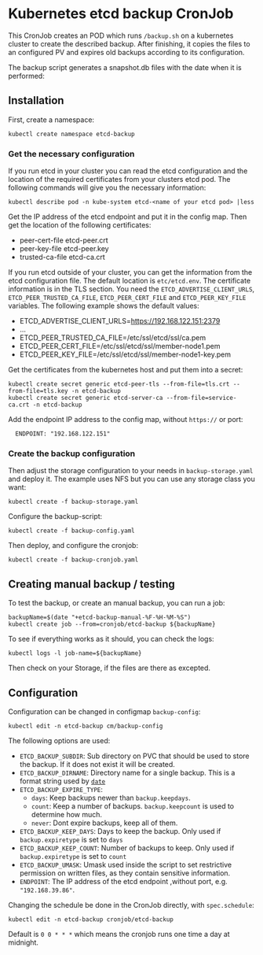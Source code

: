 # Kubernetes etcd backup CronJob

This CronJob creates an POD which runs `/backup.sh` on a kubernetes cluster to create the described backup. After finishing, it copies the files to an configured PV and expires old backups according to its configuration.

The backup script generates a snapshot.db files with the date when it is performed:



## Installation

First, create a namespace:
```
kubectl create namespace etcd-backup
```

### Get the necessary configuration
If you run etcd in your cluster you can read the etcd configuration and the location of the required certificates from your clusters etcd pod. The following commands will give you the necessary information:

```
kubectl describe pod -n kube-system etcd-<name of your etcd pod> |less 
```

Get the IP address of the etcd endpoint and put it in the config map.
Then get the location of the following certificates:
- peer-cert-file etcd-peer.crt
- peer-key-file etcd-peer.key
- trusted-ca-file etcd-ca.crt

If you run etcd outside of your cluster, you can get the information from the etcd configuration file. The default location is `etc/etcd.env`. The certificate information is in the TLS section. You need the `ETCD_ADVERTISE_CLIENT_URLS`, `ETCD_PEER_TRUSTED_CA_FILE`, `ETCD_PEER_CERT_FILE` and `ETCD_PEER_KEY_FILE` variables. The following example shows the default values:

- ETCD_ADVERTISE_CLIENT_URLS=https://192.168.122.151:2379
- ...
- ETCD_PEER_TRUSTED_CA_FILE=/etc/ssl/etcd/ssl/ca.pem
- ETCD_PEER_CERT_FILE=/etc/ssl/etcd/ssl/member-node1.pem
- ETCD_PEER_KEY_FILE=/etc/ssl/etcd/ssl/member-node1-key.pem



Get the certificates from the kubernetes host and put them into a secret:
```
kubectl create secret generic etcd-peer-tls --from-file=tls.crt --from-file=tls.key -n etcd-backup 
kubectl create secret generic etcd-server-ca --from-file=service-ca.crt -n etcd-backup
```
Add the endpoint IP address to the config map, without `https://` or port:
```
  ENDPOINT: "192.168.122.151"
```


### Create the backup configuration

Then adjust the storage configuration to your needs in `backup-storage.yaml` and deploy it. The example uses NFS but you can use any storage class you want:
```
kubectl create -f backup-storage.yaml
```

Configure the backup-script:
```
kubectl create -f backup-config.yaml
```


Then deploy, and configure the cronjob:
```
kubectl create -f backup-cronjob.yaml
```

## Creating manual backup / testing

To test the backup, or create an manual backup, you can run a job:
```
backupName=$(date "+etcd-backup-manual-%F-%H-%M-%S")
kubectl create job --from=cronjob/etcd-backup ${backupName}
```

To see if everything works as it should, you can check the logs:
```
kubectl logs -l job-name=${backupName}
```
Then check on your Storage, if the files are there as excepted.

## Configuration

Configuration can be changed in configmap `backup-config`:

```
kubectl edit -n etcd-backup cm/backup-config
```

The following options are used:
- `ETCD_BACKUP_SUBDIR`: Sub directory on PVC that should be used to store the backup. If it does not exist it will be created.
- `ETCD_BACKUP_DIRNAME`: Directory name for a single backup. This is a format string used by
[`date`](https://man7.org/linux/man-pages/man1/date.1.html)
- `ETCD_BACKUP_EXPIRE_TYPE`:
  - `days`: Keep backups newer than `backup.keepdays`.
  - `count`: Keep a number of backups. `backup.keepcount` is used to determine how much.
  - `never`: Dont expire backups, keep all of them.
- `ETCD_BACKUP_KEEP_DAYS`: Days to keep the backup. Only used if `backup.expiretype` is set to `days`
- `ETCD_BACKUP_KEEP_COUNT`: Number of backups to keep. Only used if `backup.expiretype` is set to `count`
- `ETCD_BACKUP_UMASK`: Umask used inside the script to set restrictive permission on written files, as they contain sensitive information.
- `ENDPOINT`: The IP address of the etcd endpoint ,without port, e.g. `"192.168.39.86"`.

Changing the schedule be done in the CronJob directly, with `spec.schedule`:
```
kubectl edit -n etcd-backup cronjob/etcd-backup
```
Default is `0 0 * * *` which means the cronjob runs one time a day at midnight.

<!-- ## Monitoring

To be able to get alerts when backups are failing or not being scheduled you can deploy this [PrometheusRule](https://github.com/adfinis-sygroup/openshift-etcd-backup/etcd-backup-cronjob-monitor.PrometheusRule.yaml).

```
oc create -n etcd-backup -f etcd-backup-cronjob-monitor.PrometheusRule.yaml
```

# Helm chart

To easily deploy the solution a helm chart is available on upstream Adfinis charts [repository](https://github.com/adfinis-sygroup/helm-charts/tree/master/charts/openshift-etcd-backup).

## Installation

Before installing the chart, feel free to update the `values.yaml` file according to your needs.

```
helm repo add adfinis https://charts.adfinis.com
helm install etcd-backup adfinis/openshift-etcd-backup
```

## Development

### Release Management

The CI/CD setup uses semantic commit messages following the
[conventional commits standard](https://www.conventionalcommits.org/en/v1.0.0/).
There is a GitHub Action in [.github/workflows/semantic-release.yaml](./.github/workflows/semantic-release.yaml)
that uses [go-semantic-commit](https://go-semantic-release.xyz/) to create new releases.

The commit message should be structured as follows:

```console
<type>[optional scope]: <description>

[optional body]

[optional footer(s)]
```

The commit contains the following structural elements, to communicate intent to the consumers of your library:

1. **fix:** a commit of the type `fix` patches gets released with a PATCH version bump
1. **feat:** a commit of the type `feat` gets released as a MINOR version bump
1. **BREAKING CHANGE:** a commit that has a footer `BREAKING CHANGE:` gets released as a MAJOR version bump
1. types other than `fix:` and `feat:` are allowed and don't trigger a release

If a commit does not contain a conventional commit style message you can fix
it during the squash and merge operation on the PR.

## References
* https://docs.openshift.com/container-platform/4.7/backup_and_restore/backing-up-etcd.html -->
